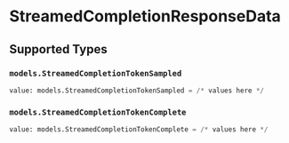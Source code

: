 # StreamedCompletionResponseData


## Supported Types

### `models.StreamedCompletionTokenSampled`

```python
value: models.StreamedCompletionTokenSampled = /* values here */
```

### `models.StreamedCompletionTokenComplete`

```python
value: models.StreamedCompletionTokenComplete = /* values here */
```

